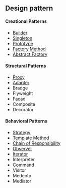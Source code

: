 ## Design pattern 
#### Creational Patterns
- [Builder](/markdown/designpattern/builder.md)
- [Singleton](/markdown/designpattern/singleton.md)
- [Prototype](/markdown/designpattern/prototype.md)
- [Factory Method](/markdown/designpattern/factoryMethod.md)
- [Abstract Factory](/markdown/designpattern/abstractFactory.md)
#### Structural Patterns
- [Proxy](/markdown/designpattern/proxy.md)
- [Adapter](/markdown/designpattern/adapter.md)
- Bradge
- Flyweight
- Facad
- Composite
- Decorator
#### Behavioral Patterns
- [Strategy](/markdown/designpattern/strategy.md)
- [Template Method](/markdown/designpattern/template.md)
- [Chain of Responsibility](/markdown/designpattern/chainOfResponsibility.md)
- [Observer](/markdown/designpattern/observer.md)
- [Iterator](/markdown/designpattern/iterator.md)
- Interpreter
- Command
- Visitor
- Medento
- Mediator